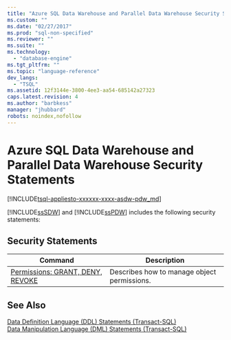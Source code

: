 ```yaml
---
title: "Azure SQL Data Warehouse and Parallel Data Warehouse Security Statements | Microsoft Docs"
ms.custom: ""
ms.date: "02/27/2017"
ms.prod: "sql-non-specified"
ms.reviewer: ""
ms.suite: ""
ms.technology: 
  - "database-engine"
ms.tgt_pltfrm: ""
ms.topic: "language-reference"
dev_langs: 
  - "TSQL"
ms.assetid: 12f3144e-3800-4ee3-aa54-685142a27323
caps.latest.revision: 4
ms.author: "barbkess"
manager: "jhubbard"
robots: noindex,nofollow
---
```

# Azure SQL Data Warehouse and Parallel Data Warehouse Security Statements
[!INCLUDE[tsql-appliesto-xxxxxx-xxxx-asdw-pdw_md](../a9retired/includes/tsql-appliesto-xxxxxx-xxxx-asdw-pdw-md.md)]

  [!INCLUDE[ssSDW](../a9retired/includes/sssdw-md.md)] and [!INCLUDE[ssPDW](../a9notintoc/includes/sspdw-md.md)] includes the following security statements:  
  
##  <a name="Special"></a> Security Statements  
  
|Command|Description|  
|-------------|-----------------|  
|[Permissions: GRANT, DENY, REVOKE](http://msdn.microsoft.com/en-us/531f6b0c-1a96-4f91-8cfb-52275d0b4ea2)|Describes how to manage object permissions.|  
  
## See Also  
 [Data Definition Language &#40;DDL&#41; Statements &#40;Transact-SQL&#41;](../Topic/Data%20Definition%20Language%20\(DDL\)%20Statements%20\(Transact-SQL\).md)   
 [Data Manipulation Language &#40;DML&#41; Statements &#40;Transact-SQL&#41;](../Topic/Data%20Manipulation%20Language%20\(DML\)%20Statements%20\(Transact-SQL\).md)  
  
  
